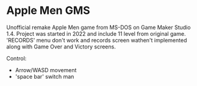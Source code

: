 # Apple Men GMS

Unofficial remake Apple Men game from MS-DOS on Game Maker Studio 1.4. Project was started in 2022 and include 11 level from original game.
'RECORDS' menu don't work and records screen wathen't implemented along with Game Over and Victory screens.

Control:
 - Arrow/WASD movement
 - 'space bar' switch man
